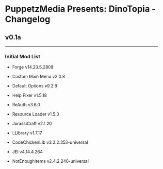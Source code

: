 # PuppetzMedia Presents: DinoTopia - Changelog

## v0.1a
---

### Initial Mod List
* Forge v14.23.5.2808

* Custom Main Menu v2.0.8
* Default Options v9.2.8
* Help Fixer v1.5.18
* ReAuth v3.6.0
* Resource Loader v1.5.3
* JurassiCraft v2.1.20
* LLibrary v1.7.17
* CodeChickenLib v3.2.2.353-universal
* JEI v4.14.4.264
* NotEnoughItems v2.4.2.240-universal

